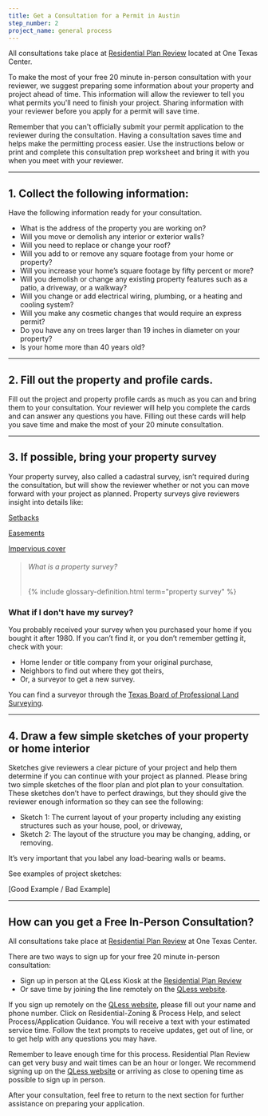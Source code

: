 ```yaml
---
title: Get a Consultation for a Permit in Austin
step_number: 2
project_name: general process
---
```



All consultations take place at [Residential Plan Review](/contact/#residential-plan-review) located at One Texas Center.

To make the most of your free 20 minute in-person consultation with your reviewer, we suggest preparing some information about your property and project ahead of time. This information will allow the reviewer to tell you what permits you'll need to finish your project. Sharing information with your reviewer before you apply for a permit will save time.

Remember that you can't officially submit your permit application to the reviewer during the consultation. Having a consultation saves time and helps make the permitting process easier. Use the instructions below or print and complete this consultation prep worksheet and bring it with you when you meet with your reviewer.

---

## 1. Collect the following information:

Have the following information ready for your consultation.

* What is the address of the property you are working on?
* Will you move or demolish any interior or exterior walls?
* Will you need to replace or change your roof?
* Will you add to or remove any square footage from your home or property?
* Will you increase your home’s square footage by fifty percent or more?
* Will you demolish or change any existing property features such as a patio, a driveway, or a walkway?
* Will you change or add electrical wiring, plumbing, or a heating and cooling system?
* Will you make any cosmetic changes that would require an express permit?
* Do you have any on trees larger than 19 inches in diameter on your property?
* Is your home more than 40 years old?

---

## 2. Fill out the property and profile cards.

Fill out the project and property profile cards as much as you can and bring them to your consultation. Your reviewer will help you complete the cards and can answer any questions you have. Filling out these cards will help you save time and make the most of your 20 minute consultation.

---

## 3. If possible, bring your property survey

Your property survey, also called a cadastral survey, isn’t required during the consultation, but will show the reviewer whether or not you can move forward with your project as planned. Property surveys give reviewers insight into details like:

[Setbacks](/resources/glossary/setback)

[Easements](/resources/glossary/easement)

[Impervious cover](/resources/glossary/impervious-cover)

> ###### What is a property survey?
>
> {% include glossary-definition.html term="property survey" %}

### What if I don't have my survey?

You probably received your survey when you purchased your home if you bought it after 1980. If you can’t find it, or you don’t remember getting it, check with your:

* Home lender or title company from your original purchase,
* Neighbors to find out where they got theirs,
* Or, a surveyor to get a new survey.

You can find a surveyor through the [Texas Board of Professional Land Surveying](http://txls.texas.gov).

---

## 4. Draw a few simple sketches of your property or home interior

Sketches give reviewers a clear picture of your project and help them determine if you can continue with your project as planned. Please bring two simple sketches of the floor plan and plot plan to your consultation. These sketches don’t have to perfect drawings, but they should give the reviewer enough information so they can see the following:

* Sketch 1: The current layout of your property including any existing structures such as your house, pool, or driveway,
* Sketch 2: The layout of the structure you may be changing, adding, or removing.

It’s very important that you label any load-bearing walls or beams.

See examples of project sketches:

[Good Example / Bad Example]

---

## How can you get a Free In-Person Consultation?

All consultations take place at [Residential Plan Review](/contact/#residential-plan-review)&nbsp;at One Texas Center.

There are two ways to sign up for your free 20 minute in-person consultation:

* Sign up in person at the QLess Kiosk at the [Residential Plan Review](/contact/#residential-plan-review)
* Or save time by joining the line remotely on the [QLess website](https://kiosk.qless.com/kiosk/app/home/19062?queues=63813,65072,64852,64862,66812).

If you sign up remotely on the [QLess website](https://kiosk.qless.com/kiosk/app/home/19062?queues=63813,65072,64852,64862,66812), please fill out your name and phone number. Click on Residential-Zoning & Process Help, and select Process/Application Guidance. You will receive a text with your estimated service time. Follow the text prompts to receive updates, get out of line, or to get help with any questions you may have.

Remember to leave enough time for this process. Residential Plan Review can get very busy and wait times can be an hour or longer. We recommend signing up on the [QLess website](https://kiosk.qless.com/kiosk/app/home/19062?queues=63813,65072,64852,64862,66812) or arriving as close to opening time as possible to sign up in person.

After your consultation, feel free to return to the next section for further assistance on preparing your application.